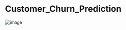 # Customer_Churn_Prediction

![image](https://github.com/user-attachments/assets/3ff73a4f-d5c4-47ee-95a6-8fcda7891687)

